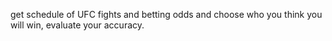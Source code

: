 get schedule of UFC fights and betting odds and choose who you think you will win, evaluate your accuracy.
